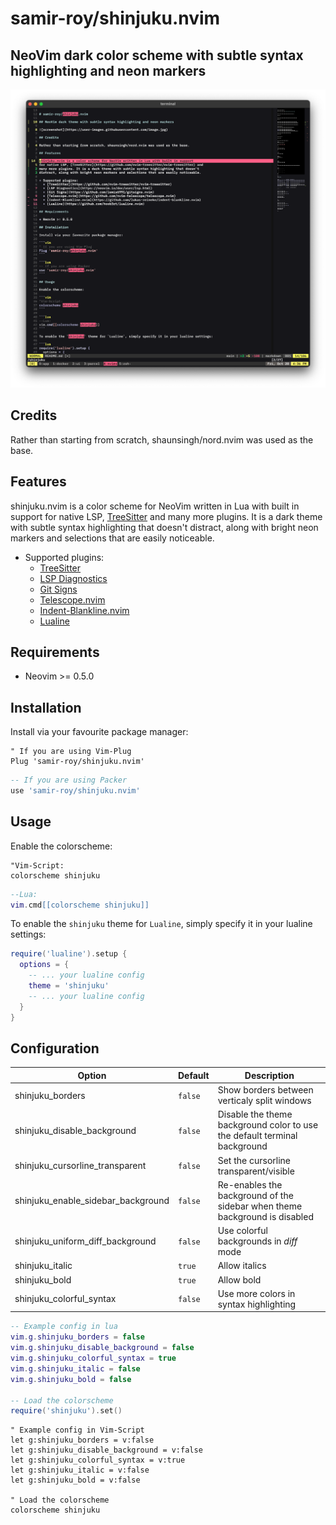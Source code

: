 # samir-roy/shinjuku.nvim

## NeoVim dark color scheme with subtle syntax highlighting and neon markers

![screenshot](screenshot.png)

## Credits

Rather than starting from scratch, shaunsingh/nord.nvim was used as the base.

## Features

shinjuku.nvim is a color scheme for NeoVim written in Lua with built in support
for native LSP, [TreeSitter](https://github.com/nvim-treesitter/nvim-treesitter) and
many more plugins. It is a dark theme with subtle syntax highlighting that doesn't
distract, along with bright neon markers and selections that are easily noticeable.

+ Supported plugins:
  + [TreeSitter](https://github.com/nvim-treesitter/nvim-treesitter)
  + [LSP Diagnostics](https://neovim.io/doc/user/lsp.html)
  + [Git Signs](https://github.com/lewis6991/gitsigns.nvim)
  + [Telescope.nvim](https://github.com/nvim-telescope/telescope.nvim)
  + [Indent-Blankline.nvim](https://github.com/lukas-reineke/indent-blankline.nvim)
  + [Lualine](https://github.com/hoob3rt/lualine.nvim)

## Requirements

+ Neovim >= 0.5.0

## Installation

Install via your favourite package manager:

```vim
" If you are using Vim-Plug
Plug 'samir-roy/shinjuku.nvim'
```

```lua
-- If you are using Packer
use 'samir-roy/shinjuku.nvim'
```

## Usage

Enable the colorscheme:

```vim
"Vim-Script:
colorscheme shinjuku
```

```lua
--Lua:
vim.cmd[[colorscheme shinjuku]]
```

To enable the `shinjuku` theme for `Lualine`, simply specify it in your lualine settings:

```lua
require('lualine').setup {
  options = {
    -- ... your lualine config
    theme = 'shinjuku'
    -- ... your lualine config
  }
}
```

## Configuration

| Option                              | Default     | Description                                                                                                                                                     |
| ----------------------------------- | ----------- | --------------------------------------------------------------------------
| shinjuku_borders                    | `false`     | Show borders between verticaly split windows
| shinjuku_disable_background         | `false`     | Disable the theme background color to use the default terminal background
| shinjuku_cursorline_transparent     | `false`     | Set the cursorline transparent/visible
| shinjuku_enable_sidebar_background  | `false`     | Re-enables the background of the sidebar when theme background is disabled
| shinjuku_uniform_diff_background    | `false`     | Use colorful backgrounds in *diff* mode
| shinjuku_italic                     | `true`      | Allow italics
| shinjuku_bold                       | `true`      | Allow bold
| shinjuku_colorful_syntax            | `false`     | Use more colors in syntax highlighting

```lua
-- Example config in lua
vim.g.shinjuku_borders = false
vim.g.shinjuku_disable_background = false
vim.g.shinjuku_colorful_syntax = true
vim.g.shinjuku_italic = false
vim.g.shinjuku_bold = false

-- Load the colorscheme
require('shinjuku').set()
```

```vim
" Example config in Vim-Script
let g:shinjuku_borders = v:false
let g:shinjuku_disable_background = v:false
let g:shinjuku_colorful_syntax = v:true
let g:shinjuku_italic = v:false
let g:shinjuku_bold = v:false

" Load the colorscheme
colorscheme shinjuku
```

